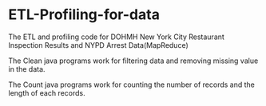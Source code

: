 # ETL-Profiling-for-data
The ETL and profiling code for DOHMH New York City Restaurant Inspection Results and NYPD Arrest Data(MapReduce)

The Clean java programs work for filtering data and removing missing value in the data.

The Count java programs work for counting the number of records and the length of each records.
